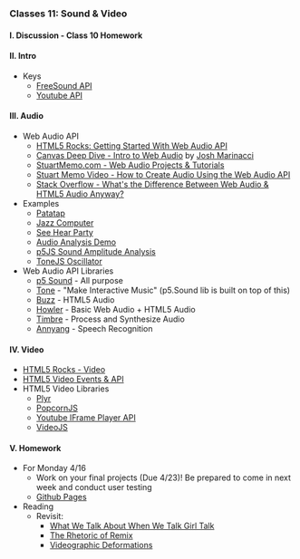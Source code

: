 ### Classes 11: Sound & Video

#### I. Discussion - Class 10 Homework

#### II. Intro
* Keys
	* [FreeSound API](https://www.freesound.org/help/developers/)
	* [Youtube API](https://developers.google.com/youtube/v3/)

#### III. Audio
* Web Audio API
	* [HTML5 Rocks: Getting Started With Web Audio API](http://www.html5rocks.com/en/tutorials/webaudio/intro/)
	* [Canvas Deep Dive - Intro to Web Audio](http://joshondesign.com/p/books/canvasdeepdive/chapter12.html#overview) by [Josh Marinacci](https://twitter.com/joshmarinacci)
	* [StuartMemo.com - Web Audio Projects & Tutorials](http://stuartmemo.com/)
	* [Stuart Memo Video - How to Create Audio Using the Web Audio API](http://www.youtube.com/watch?v=oHBx_kMmsRE)
	* [Stack Overflow - What's the Difference Between Web Audio & HTML5 Audio Anyway?](http://stackoverflow.com/questions/13121250/whats-the-difference-between-web-audio-and-html5-audio-anyway)
* Examples  
	* [Patatap](http://www.patatap.com/)  
	* [Jazz Computer](http://jazz.computer/)
	* [See Hear Party](http://www.seehearparty.com/)
	* [Audio Analysis Demo](http://www.airtightinteractive.com/demos/js/uberviz/audioanalysis/)
	* [p5JS Sound Amplitude Analysis](https://p5js.org/examples/sound-measuring-amplitude.html)
	* [ToneJS Oscillator](http://tonejs.org/examples/oscillator.html)
* Web Audio API Libraries
	* [p5 Sound](http://p5js.org/reference/#/libraries/p5.sound) - All purpose
	* [Tone](https://github.com/Tonejs/Tone.js) - "Make Interactive Music" (p5.Sound lib is built on top of this)
	* [Buzz](http://buzz.jaysalvat.com/documentation/buzz/) - HTML5 Audio
	* [Howler](http://goldfirestudios.com/blog/104/howler.js-Modern-Web-Audio-Javascript-Library) - Basic Web Audio + HTML5 Audio
	* [Timbre](http://mohayonao.github.io/timbre.js/) - Process and Synthesize Audio
	* [Annyang](https://www.talater.com/annyang/) - Speech Recognition	

#### IV. Video
* [HTML5 Rocks - Video](http://www.html5rocks.com/en/tutorials/video/basics/)
* [HTML5 Video Events & API](http://www.w3.org/2010/05/video/mediaevents.html)
* HTML5 Video Libraries
	* [Plyr](https://github.com/sampotts/plyr)
	* [PopcornJS](http://popcornjs.org/)
	* [Youtube IFrame Player API](https://developers.google.com/youtube/js_api_reference)
	* [VideoJS](http://www.videojs.com/)

#### V. Homework
* For Monday 4/16
	* Work on your final projects (Due 4/23)!  Be prepared to come in next week and conduct user testing
	* [Github Pages](https://github.com/ITP-Mashups/Mashups/tree/master/05_Structuring_Your_App/Github_Pages)
* Reading
	* Revisit:
		* [What We Talk About When We Talk Girl Talk](https://soundstudiesblog.com/2011/04/18/what-we-talk-about-when-we-talk-girl-talk/)
		* [The Rhetoric of Remix](http://journal.transformativeworks.org/index.php/twc/article/view/358/279)
		* [Videographic Deformations](https://justtv.wordpress.com/2016/01/12/videographic-deformations-pechakuchas/)
